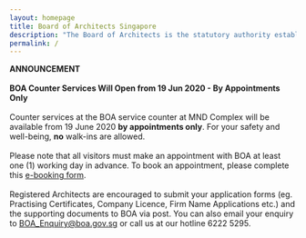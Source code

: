 ```yaml
---
layout: homepage
title: Board of Architects Singapore
description: "The Board of Architects is the statutory authority established to administer the Architects Act in Singapore."
permalink: /
---
```

**ANNOUNCEMENT** <br><br> **BOA Counter Services Will Open from 19 Jun 2020 - By Appointments Only** <br><br> Counter services at the BOA service counter at MND Complex will be available from 19 June 2020 **by appointments only**. For your safety and well-being, **no** walk-ins are allowed. <br><br> Please note that all visitors must make an appointment with BOA at least one (1) working day in advance. To book an appointment, please complete this [e-booking form]( https://forms.gle/XpDZfBMTZdVdAEKv8). <br><br> Registered Architects are encouraged to submit your application forms (eg. Practising Certificates, Company Licence, Firm Name Applications etc.) and the supporting documents to BOA via post. You can also email your enquiry to BOA_Enquiry@boa.gov.sg or call us at our hotline 6222 5295. <br><br>
